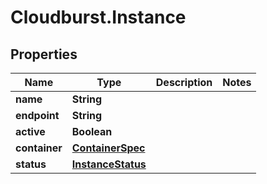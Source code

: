 # Cloudburst.Instance

## Properties

Name | Type | Description | Notes
------------ | ------------- | ------------- | -------------
**name** | **String** |  | 
**endpoint** | **String** |  | 
**active** | **Boolean** |  | 
**container** | [**ContainerSpec**](ContainerSpec.md) |  | 
**status** | [**InstanceStatus**](InstanceStatus.md) |  | 



